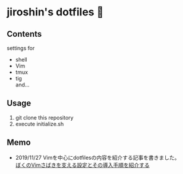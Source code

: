 # jiroshin's dotfiles 🐜

## Contents
settings for   
- shell
- Vim
- tmux
- tig  
and...

## Usage
1. git clone this repository
2. execute initialize.sh

## Memo
- 2019/11/27 Vimを中心にdotfilesの内容を紹介する記事を書きました。  
[ぼくのVimさばきを支える設定とその導入手順を紹介する](https://qiita.com/jiroshin/items/ee86ea426a51fa24b319)

